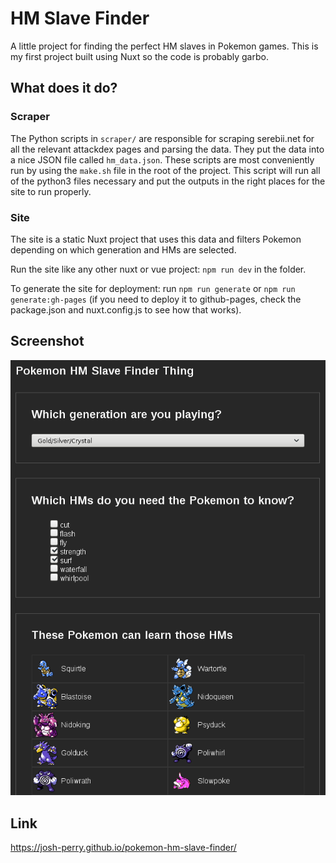 # HM Slave Finder
A little project for finding the perfect HM slaves in Pokemon games. This is my first project built using Nuxt so the code is probably garbo.

## What does it do?
### Scraper
The Python scripts in `scraper/` are responsible for scraping serebii.net for all the relevant attackdex pages and parsing the data. They put the data into a nice JSON file called `hm_data.json`. These scripts are most conveniently run by using the `make.sh` file in the root of the project. This script will run all of the python3 files necessary and put the outputs in the right places for the site to run properly.

### Site
The site is a static Nuxt project that uses this data and filters Pokemon depending on which generation and HMs are selected.

Run the site like any other nuxt or vue project: `npm run dev` in the folder.

To generate the site for deployment: run `npm run generate` or `npm run generate:gh-pages` (if you need to deploy it to github-pages, check the package.json and nuxt.config.js to see how that works).

## Screenshot
![Screenshot](/screenshots/1.png?raw=true)

## Link
https://josh-perry.github.io/pokemon-hm-slave-finder/
